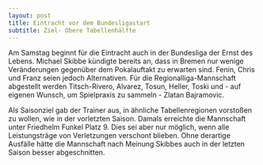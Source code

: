 ```yaml
---
layout: post
title: Eintracht vor dem Bundesligastart
subtitle: Ziel- Obere Tabellenhälfte
---
```


Am Samstag beginnt für die Eintracht auch in der Bundesliga der Ernst des Lebens. Michael Skibbe kündigte bereits an, dass in Bremen nur wenige Veränderungen gegenüber dem Pokalauftakt zu erwarten sind. Fenin, Chris und Franz seien jedoch Alternativen. Für die Regionalliga-Mannschaft abgestellt werden Titsch-Rivero, Alvarez, Tosun, Heller, Toski und - auf eigenen Wunsch, um Spielpraxis zu sammeln - Zlatan Bajramovic.

Als Saisonziel gab der Trainer aus, in ähnliche Tabellenregionen vorstoßen zu wollen, wie in der vorletzten Saison. Damals erreichte die Mannschaft unter Friedhelm Funkel Platz 9. Dies sei aber nur möglich, wenn alle Leistungsträge von Verletzungen verschont blieben. Ohne derartige Ausfälle hätte die Mannschaft nach Meinung Skibbes auch in der letzten Saison besser abgeschnitten.
